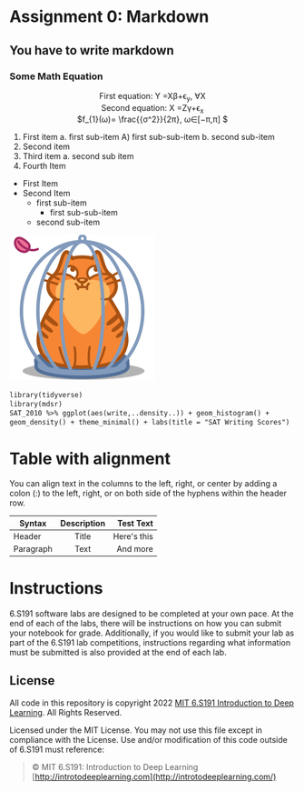# Assignment 0: Markdown
## You have to write markdown
### Some Math Equation

<p align = "center">
First  equation: Y =Xβ+ϵ<sub>y</sub>, ∀X  <br>
Second equation: X =Zγ+ϵ<sub>x</sub>      <br>
$f_{1}(ω)= \frac{{σ^2}}{2π}, ω∈[−π,π] $
</p>

1. First item a. first sub-item A) first sub-sub-item b. second sub-item
2. Second item
3. Third item a. second sub item
4. Fourth Item

- First Item
- Second Item
   - first sub-item
     - first sub-sub-item
   - second sub-item

![Cat Image](./cattu.png)

    library(tidyverse)
    library(mdsr)
    SAT_2010 %>% ggplot(aes(write,..density..)) + geom_histogram() +
    geom_density() + theme_minimal() + labs(title = "SAT Writing Scores")


# Table with alignment
You can align text in the columns to the left, right, or center by adding a colon (:) to the left,
right, or on both side of the hyphens within the header row.

| Syntax        | Description   | Test Text   |
| ------------- |:-------------:| -----:      |
| Header        | Title         | Here's this |
| Paragraph     | Text          |   And more  |


# Instructions
6.S191 software labs are designed to be completed at your own pace. At the end of each
of the labs, there will be instructions on how you can submit your notebook for grade.
Additionally, if you would like to submit your lab as part of the 6.S191 lab competitions,
instructions regarding what information must be submitted is also provided at the end of
each lab.


## License
All code in this repository is copyright 2022 [MIT 6.S191 Introduction to Deep Learning](http://introtodeeplearning.com/). All
Rights Reserved.


Licensed under the MIT License. You may not use this file except in compliance with the
License. Use and/or modification of this code outside of 6.S191 must reference:

> © MIT 6.S191: Introduction to Deep Learning <br>
[http://introtodeeplearning.com](http://introtodeeplearning.com/)

     
